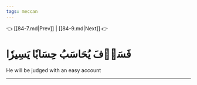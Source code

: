```yaml
---
tags: meccan
---
```


👈 [[84-7.md|Prev]] | [[84-9.md|Next]] 👉

# فَسَوۡفَ يُحَاسَبُ حِسَابٗا يَسِيرٗا

He will be judged with an easy account

---

